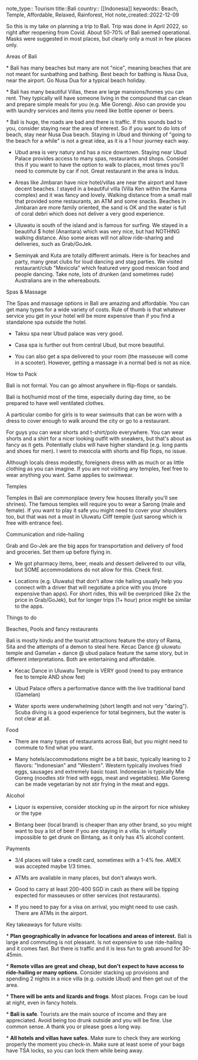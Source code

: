 note_type:: Tourism
title::Bali
country:: [[Indonesia]]
keywords:: Beach, Temple, Affordable, Relaxed, Rainforest, Hot
note_created::2022-12-09

So this is my take on planning a trip to Bali. Trip was done in April 2022, so right after reopening from Covid. About 50-70% of Bali seemed operational. Masks were suggested in most places, but clearly only a must in few places only. 

  

Areas of Bali

* Bali has many beaches but many are not "nice", meaning beaches that are not meant for sunbathing and bathing. Best beach for bathing is Nusa Dua, near the airport. Go Nusa Dua for a typical beach holiday.

* Bali has many beautiful Villas, these are large mansions/homes you can rent. They typically will have someone living in the compound that can clean and prepare simple meals for you (e.g. Mie Goreng). Also can provide you with laundry services and items you need like bottle opener or beers. 

* Bali is huge, the roads are bad and there is traffic. If this sounds bad to you, consider staying near the area of interest. So if you want to do lots of beach, stay near Nusa Dua beach. Staying in Ubud and thinking of "going to the beach for a while" is not a great idea, as it is a 1 hour journey each way.

* Ubud area is very natury and has a nice downtown. Staying near Ubud Palace provides access to many spas, restaurants and shops. Consider this if you want to have the option to walk to places, most times you'll need to commute by car if not. Great restaurant in the area is Indus.

* Areas like Jimbaran have nice hotel/villas are near the airport and have decent beaches. I stayed in a beautiful villa (Villa Ken within the Karma complex) and it was fancy and lovely. Walking distance from a small mall that provided some restaurants, an ATM and some snacks. Beaches in Jimbaran are more family oriented, the sand is OK and the water is full of coral debri which does not deliver a very good experience.

* Uluwatu is south of the island and is famous for surfing. We stayed in a beautiful $ hotel (Anantara) which was very nice, but had NOTHING walking distance. Also some areas will not allow ride-sharing and deliveries, such as Grab/GoJek.

* Seminyak and Kuta are totally different animals. Here is for beaches and party, many great clubs for loud dancing and stag parties. We visited restaurant/club "Mexicola" which featured very good mexican food and people dancing. Take note, lots of drunken (and sometimes rude) Australians are in the whereabouts. 

  

Spas & Massage

The Spas and massage options in Bali are amazing and affordable. You can get many types for a wide variety of costs. Rule of thumb is that whatever service you get in your hotel will be more expensive than if you find a standalone spa outside the hotel. 

* Taksu spa near Ubud palace was very good.

* Casa spa is further out from central Ubud, but more beautiful.

* You can also get a spa delivered to your room (the masseuse will come in a scooter). However, getting a massage in a normal bed is not as nice.

  

How to Pack

Bali is not formal. You can go almost anywhere in flip-flops or sandals. 

Bali is hot/humid most of the time, especially during day time, so be prepared to have well ventilated clothes.

A particular combo for girls is to wear swimsuits that can be worn with a dress to cover enough to walk around the city or go to a restaurant. 

For guys you can wear shorts and t-shirt/polo everywhere. You can wear shorts and a shirt for a nicer looking outfit with sneakers, but that's about as fancy as it gets. Potentially clubs will have higher standard (e.g. long pants and shoes for men). I went to mexicola with shorts and flip flops, no issue.

Although locals dress modestly, foreigners dress with as much or as little clothing as you can imagine. If you are not visiting any temples, feel free to wear anything you want. Same applies to swimwear.

  

Temples

Temples in Bali are commonplace (every few houses literally you'll see shrines). The famous temples will require you to wear a Sarong (male and female). If you want to play it safe you might need to cover your shoulders too, but that was not a must in Uluwatu Cliff temple (just sarong which is free with entrance fee).

  

Communication and ride-hailing

Grab and Go-Jek are the big apps for transportation and delivery of food and groceries. Set them up before flying in.

* We got pharmacy items, beer, meals and dessert delivered to our villa, but SOME accommodations do not allow for this. Check first.

* Locations (e.g. Uluwatu) that don't allow ride hailing usually help you connect with a driver that will negotiate a price with you (more expensive than apps). For short rides, this will be overpriced (like 2x the price in Grab/GoJek), but for longer trips (1+ hour) price might be similar to the apps.

  

Things to do

Beaches, Pools and fancy restaurants

Bali is mostly hindu and the tourist attractions feature the story of Rama, Sita and the attempts of a demon to steal here. Kecac Dance @ uluwatu temple and Gamelan + dance @ ubud palace feature the same story, but in different interpretations. Both are entertaining and affordable.

* Kecac Dance in Uluwatu Temple is VERY good (need to pay entrance fee to temple AND show fee)

* Ubud Palace offers a performative dance with the live traditional band (Gamelan)

* Water sports were underwhelming (short length and not very "daring"). Scuba diving is a good experience for total beginners, but the water is not clear at all.

  

Food

* There are many types of restaurants across Bali, but you might need to commute to find what you want.

* Many hotels/accommodations might be a bit basic, typically leaning to 2 flavors: "Indonesian" and "Western". Western typically involves fried eggs, sausages and extremely basic toast. Indonesian is typically Mie Goreng (noodles stir fried with eggs, meat and vegetables). Mie Goreng can be made vegetarian by not stir frying in the meat and eggs.

  

Alcohol

* Liquor is expensive, consider stocking up in the airport for nice whiskey or the type

* Bintang beer (local brand) is cheaper than any other brand, so you might want to buy a lot of beer if you are staying in a villa. Is virtually impossible to get drunk on Bintang, as it only has 4% alcohol content.

  

Payments

* 3/4 places will take a credit card, sometimes with a 1-4% fee. AMEX was accepted maybe 1/3 times.

* ATMs are available in many places, but don't always work. 

* Good to carry at least 200-400 SGD in cash as there will be tipping expected for masseuses or other services (not restaurants).

* If you need to pay for a visa on arrival, you might need to use cash. There are ATMs in the airport.

  

Key takeaways for future visits:

* **Plan geographically in advance for locations and areas of interest.** Bali is large and commuting is not pleasant. Is not expensive to use ride-hailing and it comes fast. But there is traffic and it is less fun to grab around for 30-45min. 

* **Remote villas are great and cheap, but don't expect to have access to ride-hailing or many options**. Consider stacking up provisions and spending 2 nights in a nice villa (e.g. outside Ubud) and then get out of the area.

* **There will be ants and lizards and frogs**. Most places. Frogs can be loud at night, even in fancy hotels.

* **Bali is safe**. Tourists are the main source of income and they are appreciated. Avoid being too drunk outside and you will be fine. Use common sense. A thank you or please goes a long way.

* **All hotels and villas have safes.** Make sure to check they are working properly the moment you check-in. Make sure at least some of your bags have TSA locks, so you can lock them while being away.